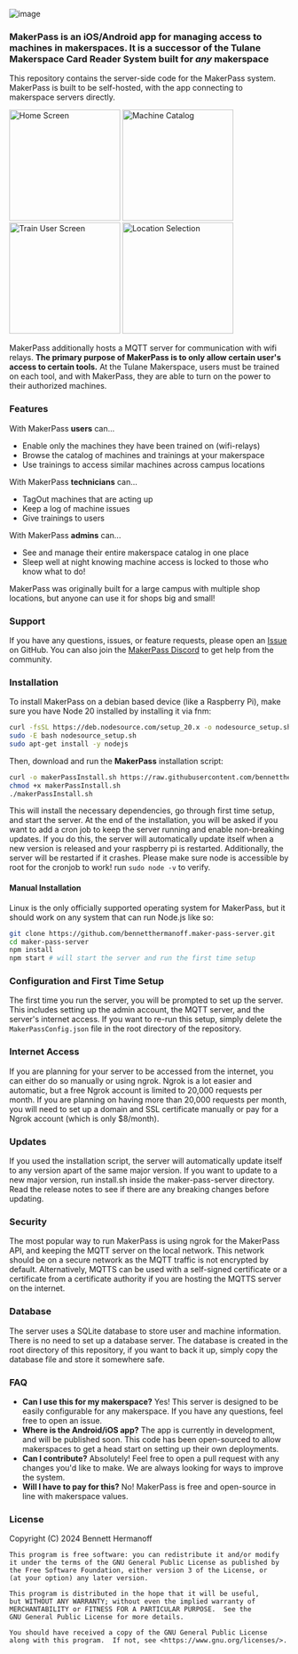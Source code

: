 ![image](https://github.com/bennetthermanoff/maker-pass-server/assets/19416922/e7d9f9e2-a849-4a98-a71b-748616ca6def)

### MakerPass is an iOS/Android app for managing access to machines in makerspaces. It is a successor of the Tulane Makerspace Card Reader System built for _any_ makerspace

This repository contains the server-side code for the MakerPass system. MakerPass is built to be self-hosted, with the app connecting to makerspace servers directly.

<img width="200" alt="Home Screen" src="https://github.com/user-attachments/assets/60d9229a-6954-4805-b615-f3d7f50319dd" />
<img width="200" alt="Machine Catalog" src="https://github.com/user-attachments/assets/4afe785a-8cb0-435e-9e50-0cb32d34920b" />
<img width="200" alt="Train User Screen" src="https://github.com/user-attachments/assets/dbde80e7-22b4-48f5-aadd-8b1f12a0e26e" />
<img width="200" alt="Location Selection" src="https://github.com/user-attachments/assets/3bb6d481-77da-4d3e-9dd7-73cbfa30f415" />

MakerPass additionally hosts a MQTT server for communication with wifi relays. **The primary purpose of MakerPass is to only allow certain user's access to certain tools.** At the Tulane Makerspace, users must be trained on each tool, and with MakerPass, they are able to turn on the power to their authorized machines.

### Features

With MakerPass **users** can...
- Enable only the machines they have been trained on (wifi-relays)
- Browse the catalog of machines and trainings at your makerspace
- Use trainings to access similar machines across campus locations

With MakerPass **technicians** can...
- TagOut machines that are acting up
- Keep a log of machine issues
- Give trainings to users

With MakerPass **admins** can...
- See and manage their entire makerspace catalog in one place
- Sleep well at night knowing machine access is locked to those who know what to do!

MakerPass was originally built for a large campus with multiple shop locations, but anyone can use it for shops big and small!

### Support

If you have any questions, issues, or feature requests, please open an [Issue](https://github.com/bennetthermanoff/maker-pass-server/issues) on GitHub. You can also join the [MakerPass Discord](https://discord.gg/cqZUdkHGhw) to get help from the community.

### Installation

To install MakerPass on a debian based device (like a Raspberry Pi), make sure you have Node 20 installed by installing it via fnm:

```bash
curl -fsSL https://deb.nodesource.com/setup_20.x -o nodesource_setup.sh
sudo -E bash nodesource_setup.sh
sudo apt-get install -y nodejs
```

Then, download and run the **MakerPass** installation script:

```bash
curl -o makerPassInstall.sh https://raw.githubusercontent.com/bennetthermanoff/maker-pass-server/main/install.sh
chmod +x makerPassInstall.sh
./makerPassInstall.sh
```

This will install the necessary dependencies, go through first time setup, and start the server.
At the end of the installation, you will be asked if you want to add a cron job to keep the server running and enable non-breaking updates. If you do this, the server will automatically update itself when a new version is released and your raspberry pi is restarted. Additionally, the server will be restarted if it crashes.
Please make sure node is accessible by root for the cronjob to work! run `sudo node -v` to verify.

#### Manual Installation

Linux is the only officially supported operating system for MakerPass, but it should work on any system that can run Node.js like so:

```bash
git clone https://github.com/bennetthermanoff.maker-pass-server.git
cd maker-pass-server
npm install
npm start # will start the server and run the first time setup
```

### Configuration and First Time Setup

The first time you run the server, you will be prompted to set up the server. This includes setting up the admin account, the MQTT server, and the server's internet access. If you want to re-run this setup, simply delete the `MakerPassConfig.json` file in the root directory of the repository.

### Internet Access

If you are planning for your server to be accessed from the internet, you can either do so manually or using ngrok. Ngrok is a lot easier and automatic, but a free Ngrok account is limited to 20,000 requests per month. If you are planning on having more than 20,000 requests per month, you will need to set up a domain and SSL certificate manually or pay for a Ngrok account (which is only $8/month).

### Updates

If you used the installation script, the server will automatically update itself to any version apart of the same major version. If you want to update to a new major version, run install.sh inside the maker-pass-server directory. Read the release notes to see if there are any breaking changes before updating.

### Security

The most popular way to run MakerPass is using ngrok for the MakerPass API, and keeping the MQTT server on the local network. This network should be on a secure network as the MQTT traffic is not encrypted by default. Alternatively, MQTTS can be used with a self-signed certificate or a certificate from a certificate authority if you are hosting the MQTTS server on the internet.

### Database

The server uses a SQLite database to store user and machine information. There is no need to set up a database server. The database is created in the root directory of this repository, if you want to back it up, simply copy the database file and store it somewhere safe.

### FAQ

- **Can I use this for my makerspace?** Yes! This server is designed to be easily configurable for any makerspace. If you have any questions, feel free to open an issue.
- **Where is the Android/iOS app?** The app is currently in development, and will be published soon. This code has been open-sourced to allow makerspaces to get a head start on setting up their own deployments.
- **Can I contribute?** Absolutely! Feel free to open a pull request with any changes you'd like to make. We are always looking for ways to improve the system.
- **Will I have to pay for this?** No! MakerPass is free and open-source in line with makerspace values.

### License

Copyright (C) 2024 Bennett Hermanoff

    This program is free software: you can redistribute it and/or modify
    it under the terms of the GNU General Public License as published by
    the Free Software Foundation, either version 3 of the License, or
    (at your option) any later version.

    This program is distributed in the hope that it will be useful,
    but WITHOUT ANY WARRANTY; without even the implied warranty of
    MERCHANTABILITY or FITNESS FOR A PARTICULAR PURPOSE.  See the
    GNU General Public License for more details.

    You should have received a copy of the GNU General Public License
    along with this program.  If not, see <https://www.gnu.org/licenses/>.
